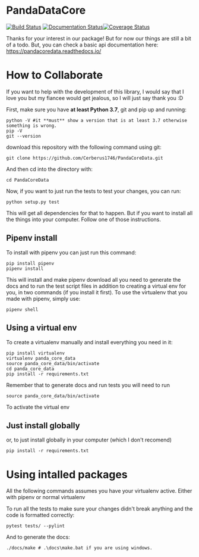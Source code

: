 PandaDataCore
===============

[![Build Status](https://travis-ci.org/Cerberus1746/PandaCoreData.svg?branch=master)](https://travis-ci.org/Cerberus1746/PandaCoreData) [![Documentation Status](https://readthedocs.org/projects/pandacoredata/badge/?version=latest)](https://pandacoredata.readthedocs.io/en/latest/?badge=latest)[![Coverage Status](https://coveralls.io/repos/github/Cerberus1746/PandaCoreData/badge.svg?branch=master)](https://coveralls.io/github/Cerberus1746/PandaCoreData?branch=master)

Thanks for your interest in our package! But for now our things are still a bit of a todo. But, you
can check a basic api documentation here: https://pandacoredata.readthedocs.io/

How to Collaborate
=====================
If you want to help with the development of this library, I would say that I love you but my fiancee
 would get jealous, so I will just say thank you :D

First, make sure you have **at least Python 3.7**, git and pip up and running:
```
python -V #it **must** show a version that is at least 3.7 otherwise something is wrong.
pip -V
git --version
```
download this repository with the following command using git:
```
git clone https://github.com/Cerberus1746/PandaCoreData.git
```
And then cd into the directory with:
```
cd PandaCoreData
```
Now, if you want to just run the tests to test your changes, you can run:
```
python setup.py test
```
This will get all dependencies for that to happen. But if you want to install all the things into
 your computer. Follow one of those instructions.

Pipenv install
---------------
To install with pipenv you can just run this command:
```
pip install pipenv
pipenv install
```
This will install and make pipenv download all you need to generate the docs and to run the test
script files in addition to creating a virtual env for you, in two commands (if you install it
first).
To use the virtualenv that you made with pipenv, simply use:
```
pipenv shell
```
Using a virtual env
---------------------
To create a virtualenv manually and install everything you need in it:
```
pip install virtualenv
virtualenv panda_core_data
source panda_core_data/bin/activate
cd panda_core_data
pip install -r requirements.txt
```
Remember that to generate docs and run tests you will need to run
```
source panda_core_data/bin/activate
```
To activate the virtual env

Just install globally
-------------------------
or, to just install globally in your computer (which I don't recomend)
```
pip install -r requirements.txt
```
Using intalled packages
=========================
All the following commands assumes you have your virtualenv active. Either with pipenv or
normal virtualenv

To run all the tests to make sure your changes didn't break anything and the code is formatted
correctly:
```
pytest tests/ --pylint
```
And to generate the docs:
```
./docs/make # .\docs\make.bat if you are using windows.
```